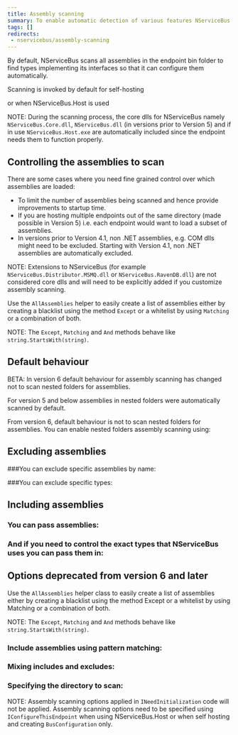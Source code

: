 ```yaml
---
title: Assembly scanning
summary: To enable automatic detection of various features NServiceBus scans your assemblies for well known types
tags: []
redirects:
 - nservicebus/assembly-scanning
---
```


By default, NServiceBus scans all assemblies in the endpoint bin folder to find types implementing its interfaces so that it can configure them automatically. 

Scanning is invoked by default for self-hosting

<!-- import ScanningDefault -->

or when NServiceBus.Host is used

<!-- import ScanningConfigurationInNSBHost -->

NOTE: During the scanning process, the core dlls for NServiceBus namely `NServiceBus.Core.dll`, `NServiceBus.dll` (in versions prior to Version 5) and if in use `NServiceBus.Host.exe` are automatically included since the endpoint needs them to function properly.


## Controlling the assemblies to scan

There are some cases where you need fine grained control over which assemblies are loaded:

- To limit the number of assemblies being scanned and hence provide improvements to startup time.
- If you are hosting multiple endpoints out of the same directory (made possible in Version 5) i.e. each endpoint would want to load a subset of assemblies.
- In versions prior to Version 4.1, non .NET assemblies, e.g. COM dlls might need to be excluded. Starting with Version 4.1, non .NET assemblies are automatically excluded.
 
NOTE: Extensions to NServiceBus (for example `NServiceBus.Distributor.MSMQ.dll` or `NServiceBus.RavenDB.dll`) are not considered core dlls and will need to be explicitly added if you customize assembly scanning.

Use the `AllAssemblies` helper to easily create a list of assemblies either by creating a blacklist using the method `Except` or a whitelist by using `Matching` or a combination of both.

NOTE: The `Except`, `Matching` and `And` methods behave like `string.StartsWith(string)`.

## Default behaviour

BETA: In version 6 default behaviour for assembly scanning has changed not to scan nested folders for assemblies.

For version 5 and below assemblies in nested folders were automatically scanned by default. 

From version 6, default behaviour is not to scan nested folders for assemblies. You can enable nested folders assembly scanning using:

<!-- ScanningNestedAssebliesEnabled -->

## Excluding assemblies


###You can exclude specific assemblies by name:

<!-- import ScanningExcludeByName -->

###You can exclude specific types:
<!-- import ScanningExcludeTypes -->

## Including assemblies
 
### You can pass assemblies:

<!-- import ScanningListOfAssemblies -->

### And if you need to control the exact types that NServiceBus uses you can pass them in:

<!-- import ScanningListOfTypes -->

## Options deprecated from version 6 and later

Use the `AllAssemblies` helper class to easily create a list of assemblies either by creating a blacklist using the method Except or a whitelist by using Matching or a combination of both.

NOTE: The `Except`, `Matching` and `And` methods behave like `string.StartsWith(string)`.

### Include assemblies using pattern matching:

<!-- import ScanningIncludeByPattern -->

### Mixing includes and excludes:

<!-- import ScanningMixingIncludeAndExclude -->

### Specifying the directory to scan:

<!-- import ScanningCustomDirectory -->


NOTE: Assembly scanning options applied in `INeedInitialization` code will not be applied. Assembly scanning options need to be specified using `IConfigureThisEndpoint` when using NServiceBus.Host or when self hosting and creating `BusConfiguration` only. 